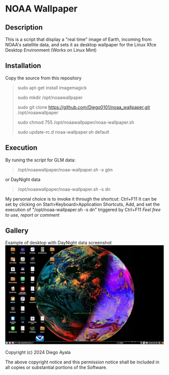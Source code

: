 # NOAA Wallpaper
## Description
This is a script that display a "real time" image of Earth, incoming from NOAA's satellite data, and sets it as desktop wallpaper for the Linux Xfce Desktop Environment (Works on Linux Mint)
## Installation
Copy the source from this repository

> sudo apt-get install imagemagick
>
> sudo mkdir /opt/noaawallpaper
> 
> sudo git clone https://github.com/Diego0101/noaa_wallpaper.git /opt/noaawallpaper
> 
> sudo chmod 755 /opt/noaawallpaper/noaa-wallpaper.sh
> 
> sudo update-rc.d noaa-wallpaper.sh default

## Execution 
By runing the script for GLM data:
> /opt/noaawallpaper/noaa-wallpaper.sh -s glm

or DayNight data

> /opt/noaawallpaper/noaa-wallpaper.sh -s dn

My personal choice is to invoke it through the shortcut: Ctrl+F11
It can be set by clicking on Start>Keyboard>Application Shortcuts, Add, and set the execution of "/opt/noaa-wallpaper.sh -s dn" triggered by Ctrl+F11
*Feel free to use, report or comment*

## Gallery
Example of desktop with DayNight data screenshot
![NOAA GOES16 Imagery](https://raw.githubusercontent.com/Diego0101/noaa_wallpaper/main/screen.jpg)


Copyright (c) 2024 Diego Ayala

The above copyright notice and this permission notice shall be included in all
copies or substantial portions of the Software.
